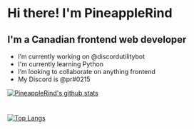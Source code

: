 # Hi there! I'm PineappleRind
## I'm a Canadian frontend web developer

- I’m currently working on @discordutilitybot 
- I'm currently learning Python
- I’m looking to collaborate on anything frontend
- My Discord is @pr#0215

[![PineappleRind's github stats](https://github-readme-stats.vercel.app/api?username=pineapplerind&count_private=true&include_all_commits=true&theme=vue)](https://github.com/pineapplerind)
#
[![Top Langs](https://github-readme-stats.vercel.app/api/top-langs/?username=pineapplerind&show_icons=true&theme=vue)](https://github.com/pineapplerind)
